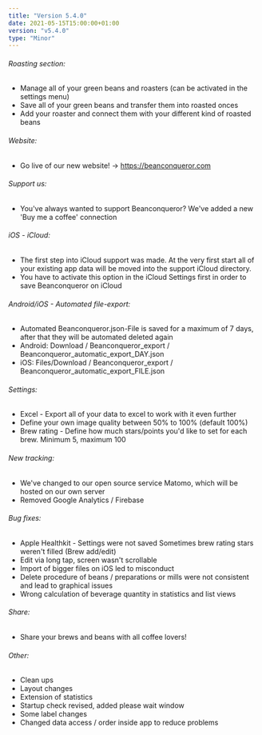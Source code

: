 ```yaml
---
title: "Version 5.4.0"
date: 2021-05-15T15:00:00+01:00
version: "v5.4.0"
type: "Minor"
---
```

###### Roasting section:
- Manage all of your green beans and roasters (can be activated in the settings menu)
- Save all of your green beans and transfer them into roasted onces
- Add your roaster and connect them with your different kind of roasted beans

###### Website:
- Go live of our new website! -> https://beanconqueror.com

###### Support us:
- You've always wanted to support Beanconqueror? We've added a new 'Buy me a coffee' connection

###### iOS - iCloud:
- The first step into iCloud support was made. At the very first start all of your existing app data will be moved into the support iCloud directory.
- You have to activate this option in the iCloud Settings first in order to save Beanconqueror on iCloud

###### Android/iOS - Automated file-export:
- Automated Beanconqueror.json-File is saved for a maximum of 7 days, after that they will be automated deleted again
- Android: Download / Beanconqueror_export / Beanconqueror_automatic_export_DAY.json
- iOS: Files/Download / Beanconqueror_export / Beanconqueror_automatic_export_FILE.json

###### Settings:
- Excel - Export all of your data to excel to work with it even further
- Define your own image quality between 50% to 100% (default 100%)
- Brew rating - Define how much stars/points you'd like to set for each brew. Minimum 5, maximum 100

###### New tracking:
- We've changed to our open source service Matomo, which will be hosted on our own server
- Removed Google Analytics / Firebase

###### Bug fixes:
- Apple Healthkit - Settings were not saved Sometimes brew rating stars weren't filled (Brew add/edit)
- Edit via long tap, screen wasn't scrollable
- Import of bigger files on iOS led to misconduct
- Delete procedure of beans / preparations or mills were not consistent and lead to graphical issues
- Wrong calculation of beverage quantity in statistics and list views

###### Share:
- Share your brews and beans with all coffee lovers!

###### Other:
- Clean ups
- Layout changes
- Extension of statistics
- Startup check revised, added please wait window
- Some label changes
- Changed data access / order inside app to reduce problems